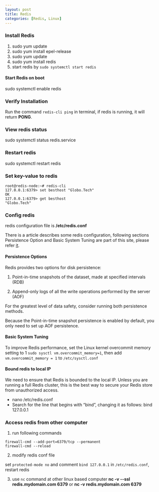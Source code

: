 ```yaml
---
layout: post
title: Redis
categories: [Redis, Linux]
---
```


### Install Redis

  1. sudo yum update
  2. sudo yum install epel-release
  3. sudo yum update
  4. sudo yum install redis
  5. start redis by `sudo systemctl start redis`
  
#### Start Redis on boot

  sudo systemctl enable redis
  
### Verify Installation

  Run the command `redis-cli ping` in terminal, if redis is running, it will return **PONG**.
  
### View redis status

  sudo systemctl status redis.service
  
### Restart redis

  sudo systemctl restart redis
  
### Set key-value to redis

  ```
  root@redis-node:~# redis-cli
  127.0.0.1:6379> set besthost "Globo.Tech"
  OK
  127.0.0.1:6379> get besthost
  "Globo.Tech"
  ```
  
### Config redis

  redis configuration file is **/etc/redis.conf**
  
  There is a article describes some redis configuration, following sections Persistence Option and Basic System Tuning 
  are part of this site, please refer [it](https://linode.com/docs/databases/redis/install-and-configure-redis-on-centos-7/).
  
#### Persistence Options
  
  Redis provides two options for disk persistence:
  
  1. Point-in-time snapshots of the dataset, made at specified intervals (RDB)
  
  2. Append-only logs of all the write operations performed by the server (AOF)
  
  For the greatest level of data safety, consider running both persistence methods. 
  
  Because the Point-in-time snapshot persistence is enabled by default, you only need to set up AOF persistence.
  
#### Basic System Tuning

  To improve Redis performance, set the Linux kernel overcommit memory setting to 1 `sudo sysctl vm.overcommit_memory=1`,
  then add `vm.overcommit_memory = 1` to `/etc/sysctl.conf`
  
#### Bound redis to local IP

  We need to ensure that Redis is bounded to the local IP. Unless you are running a full Redis cluster, this is the best way 
  to secure your Redis store from unauthorized access.

  - nano /etc/redis.conf
  - Search for the line that begins with “bind”, changing it as follows: bind 127.0.0.1
  
### Access redis from other computer

  1. run following commands
  
  ```
  firewall-cmd --add-port=6379/tcp --permanent
  firewall-cmd --reload
  ```
  
  2. modify redis conf file
  
   set `protected-mode no` and comment `bind 127.0.0.1` in `/etc/redis.conf`, restart redis
   
  3. use `nc` command at other linux based computer
   **nc -v --ssl redis.mydomain.com 6379** or **nc -v redis.mydomain.com 6379**
